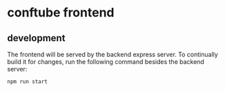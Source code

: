 # conftube frontend

## development

The frontend will be served by the backend express server. To continually build it for changes, run the following command
besides the backend server:

```shell
npm run start
```

